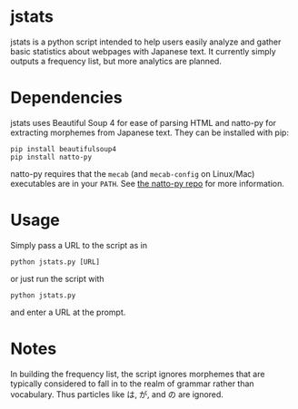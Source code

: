 # jstats

jstats is a python script intended to help users easily analyze and gather basic statistics about webpages with Japanese text. It currently simply outputs a frequency list, but more analytics are planned.

# Dependencies

jstats uses Beautiful Soup 4 for ease of parsing HTML and natto-py for extracting morphemes from Japanese text.  They can be installed with pip:
```
pip install beautifulsoup4
pip install natto-py
```
natto-py requires that the `mecab` (and `mecab-config` on Linux/Mac) executables are in your `PATH`. See [the natto-py repo](https://github.com/buruzaemon/natto-py) for more information.

# Usage

Simply pass a URL to the script as in
```
python jstats.py [URL]
```
or just run the script with
```
python jstats.py
````
and enter a URL at the prompt.

# Notes #

In building the frequency list, the script ignores morphemes that are typically considered to fall in to the realm of grammar rather than vocabulary. Thus particles like は, が, and の are ignored.
